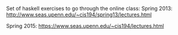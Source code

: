 Set of haskell exercises to go through the online class:
Spring 2013:
http://www.seas.upenn.edu/~cis194/spring13/lectures.html

Spring 2015:
https://www.seas.upenn.edu/~cis194/lectures.html
